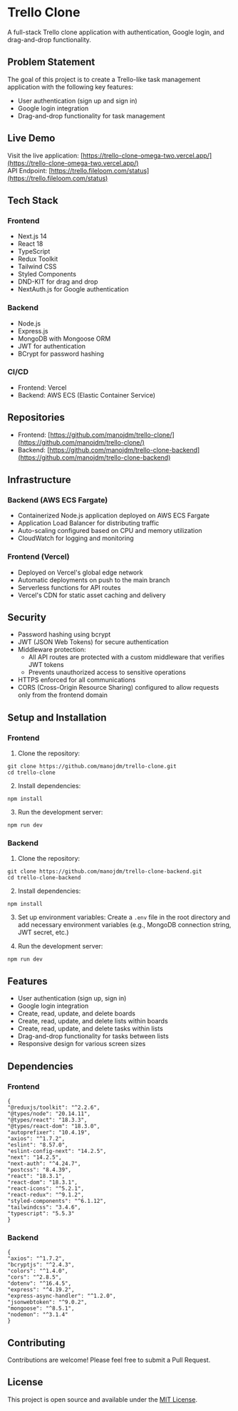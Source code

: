 # Trello Clone

A full-stack Trello clone application with authentication, Google login, and drag-and-drop functionality.

## Problem Statement

The goal of this project is to create a Trello-like task management application with the following key features:
- User authentication (sign up and sign in)
- Google login integration
- Drag-and-drop functionality for task management

## Live Demo

Visit the live application: [https://trello-clone-omega-two.vercel.app/](https://trello-clone-omega-two.vercel.app/)  
API Endpoint: [https://trello.fileloom.com/status](https://trello.fileloom.com/status)

## Tech Stack

### Frontend
- Next.js 14
- React 18
- TypeScript
- Redux Toolkit
- Tailwind CSS
- Styled Components
- DND-KIT for drag and drop
- NextAuth.js for Google authentication

### Backend
- Node.js
- Express.js
- MongoDB with Mongoose ORM
- JWT for authentication
- BCrypt for password hashing

### CI/CD
- Frontend: Vercel
- Backend: AWS ECS (Elastic Container Service)

## Repositories

- Frontend: [https://github.com/manojdm/trello-clone/](https://github.com/manojdm/trello-clone/)
- Backend: [https://github.com/manojdm/trello-clone-backend](https://github.com/manojdm/trello-clone-backend)

## Infrastructure

### Backend (AWS ECS Fargate)
- Containerized Node.js application deployed on AWS ECS Fargate
- Application Load Balancer for distributing traffic
- Auto-scaling configured based on CPU and memory utilization
- CloudWatch for logging and monitoring

### Frontend (Vercel)
- Deployed on Vercel's global edge network
- Automatic deployments on push to the main branch
- Serverless functions for API routes
- Vercel's CDN for static asset caching and delivery

## Security

- Password hashing using bcrypt
- JWT (JSON Web Tokens) for secure authentication
- Middleware protection:
  - All API routes are protected with a custom middleware that verifies JWT tokens
  - Prevents unauthorized access to sensitive operations
- HTTPS enforced for all communications
- CORS (Cross-Origin Resource Sharing) configured to allow requests only from the frontend domain


## Setup and Installation

### Frontend

1. Clone the repository:
```
git clone https://github.com/manojdm/trello-clone.git
cd trello-clone
```

2. Install dependencies:
```
npm install
```

3. Run the development server:
```
npm run dev
```

### Backend

1. Clone the repository:
```
git clone https://github.com/manojdm/trello-clone-backend.git
cd trello-clone-backend
```

2. Install dependencies:
```
npm install
```

3. Set up environment variables:
Create a `.env` file in the root directory and add necessary environment variables (e.g., MongoDB connection string, JWT secret, etc.)

4. Run the development server:

```
npm run dev
```

## Features

- User authentication (sign up, sign in)
- Google login integration
- Create, read, update, and delete boards
- Create, read, update, and delete lists within boards
- Create, read, update, and delete tasks within lists
- Drag-and-drop functionality for tasks between lists
- Responsive design for various screen sizes

## Dependencies

### Frontend

```
{
"@reduxjs/toolkit": "^2.2.6",
"@types/node": "20.14.11",
"@types/react": "18.3.3",
"@types/react-dom": "18.3.0",
"autoprefixer": "10.4.19",
"axios": "^1.7.2",
"eslint": "8.57.0",
"eslint-config-next": "14.2.5",
"next": "14.2.5",
"next-auth": "^4.24.7",
"postcss": "8.4.39",
"react": "18.3.1",
"react-dom": "18.3.1",
"react-icons": "^5.2.1",
"react-redux": "^9.1.2",
"styled-components": "^6.1.12",
"tailwindcss": "3.4.6",
"typescript": "5.5.3"
}
```

### Backend
```
{
"axios": "^1.7.2",
"bcryptjs": "^2.4.3",
"colors": "^1.4.0",
"cors": "^2.8.5",
"dotenv": "^16.4.5",
"express": "^4.19.2",
"express-async-handler": "^1.2.0",
"jsonwebtoken": "^9.0.2",
"mongoose": "^8.5.1",
"nodemon": "^3.1.4"
}
```

## Contributing

Contributions are welcome! Please feel free to submit a Pull Request.

## License

This project is open source and available under the [MIT License](LICENSE).
